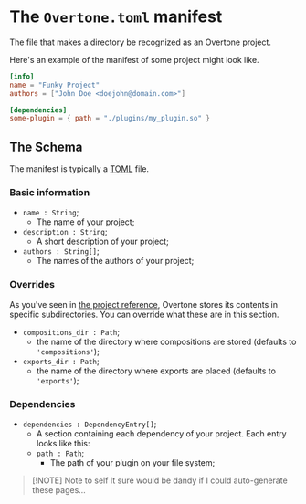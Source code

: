 # The `Overtone.toml` manifest

The file that makes a directory be recognized as an Overtone project.

Here's an example of the manifest of some project might look like.

```toml
[info]
name = "Funky Project"
authors = ["John Doe <doejohn@domain.com>"]

[dependencies]
some-plugin = { path = "./plugins/my_plugin.so" }
```

## The Schema

The manifest is typically a [TOML](https://toml.io/en/) file.

### Basic information

- `name : String`;
    - The name of your project;
- `description : String`;
    - A short description of your project;
- `authors : String[]`;
    - The names of the authors of your project;

### Overrides

As you've seen in [the project reference](..), Overtone stores its contents in
specific subdirectories. You can override what these are in this section.

- `compositions_dir : Path`;
    - the name of the directory where compositions are stored (defaults to `'compositions'`);
- `exports_dir : Path`;
    - the name of the directory where exports are placed (defaults to `'exports'`);

### Dependencies
- `dependencies : DependencyEntry[]`;
    - A section containing each dependency of your project. Each entry looks like this:
    - `path : Path`;
        - The path of your plugin on your file system;

> [!NOTE] Note to self
> It sure would be dandy if I could auto-generate these pages...